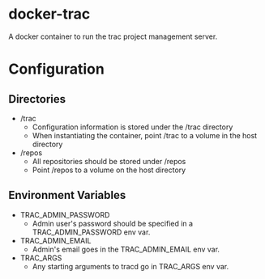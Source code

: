 docker-trac
============

A docker container to run the trac project management server.


Configuration
==============

Directories
-------------
  * /trac
    * Configuration information is stored under the /trac directory
    * When instantiating the container, point /trac to a volume in the host directory
  * /repos
    * All repositories should be stored under /repos
    * Point /repos to a volume on the host directory

Environment Variables
----------------------
  * TRAC_ADMIN_PASSWORD
    * Admin user's password should be specified in a TRAC_ADMIN_PASSWORD env var.
  * TRAC_ADMIN_EMAIL
    * Admin's email goes in the TRAC_ADMIN_EMAIL env var.
  * TRAC_ARGS
    * Any starting arguments to tracd go in TRAC_ARGS env var.
